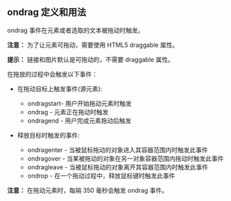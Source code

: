 ## ondrag 定义和用法

ondrag 事件在元素或者选取的文本被拖动时触发。

**注意：** 为了让元素可拖动，需要使用 HTML5 draggable 属性。

**提示：** 链接和图片默认是可拖动的，不需要 draggable 属性。

在拖放的过程中会触发以下事件：

- 在拖动目标上触发事件(源元素):

  - ondragstart- 用户开始拖动元素时触发
  - ondrag - 元素正在拖动时触发
  - ondragend - 用户完成元素拖动后触发

- 释放目标时触发的事件:

  - ondragenter - 当被鼠标拖动的对象进入其容器范围内时触发此事件
  - ondragover - 当某被拖动的对象在另一对象容器范围内拖动时触发此事件
  - ondragleave - 当被鼠标拖动的对象离开其容器范围内时触发此事件
  - ondrop - 在一个拖动过程中，释放鼠标键时触发此事件

**注意：** 在拖动元素时，每隔 350 毫秒会触发 ondrag 事件。
